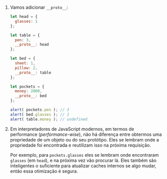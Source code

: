 
1. Vamos adicionar `__proto__`:

    ```js run
    let head = {
      glasses: 1
    };

    let table = {
      pen: 3,
      __proto__: head
    };

    let bed = {
      sheet: 1,
      pillow: 2,
      __proto__: table
    };

    let pockets = {
      money: 2000,
      __proto__: bed
    };

    alert( pockets.pen ); // 3
    alert( bed.glasses ); // 1
    alert( table.money ); // undefined
    ```

2. Em interpretadores de JavaScript modernos, em termos de performance (*performance-wise*), não há diferença entre obtermos uma propriedade de um objeto ou do seu protótipo. Eles se lembram onde a propriedade foi encontrada e reutilizam isso na próxima requisição.

    Por exemplo, para `pockets.glasses` eles se lembram onde encontraram `glasses` (em `head`), e na próxima vez vão procurar lá. Eles também são inteligentes o suficiente para atualizar caches internos se algo mudar, então essa otimização é segura.
